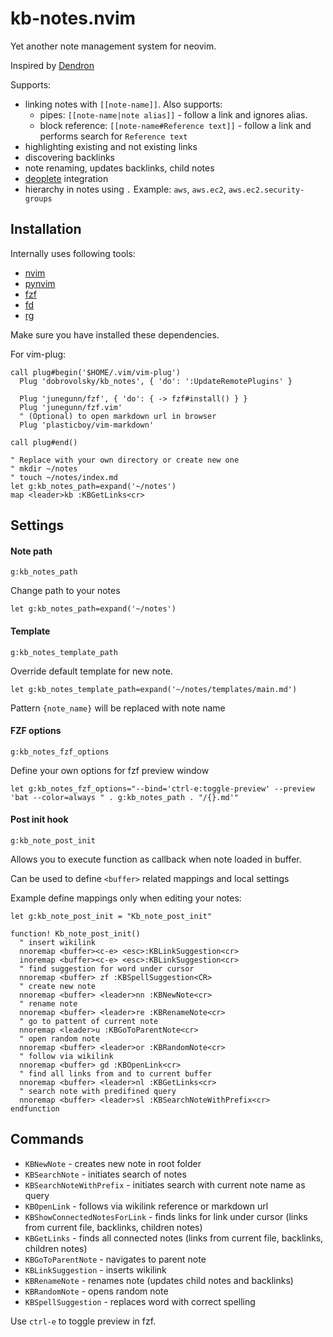 # kb-notes.nvim

Yet another note management system for neovim.

Inspired by [Dendron](https://wiki.dendron.so/)

Supports:

- linking notes with `[[note-name]]`. Also supports:
  - pipes: `[[note-name|note alias]]` - follow a link and ignores alias.
  - block reference: `[[note-name#Reference text]]` - follow a link and performs search for `Reference text`
- highlighting existing and not existing links
- discovering backlinks
- note renaming, updates backlinks, child notes
- [deoplete](https://github.com/Shougo/deoplete.nvim) integration
- hierarchy in notes using `.` Example: `aws`, `aws.ec2`, `aws.ec2.security-groups`

## Installation

Internally uses following tools:

- [nvim](https://neovim.io/)
- [pynvim](https://github.com/neovim/pynvim)
- [fzf](https://github.com/junegunn/fzf)
- [fd](https://github.com/sharkdp/fd)
- [rg](https://github.com/BurntSushi/ripgrep)

Make sure you have installed these dependencies.

For vim-plug:

```viml
call plug#begin('$HOME/.vim/vim-plug')
  Plug 'dobrovolsky/kb_notes', { 'do': ':UpdateRemotePlugins' }

  Plug 'junegunn/fzf', { 'do': { -> fzf#install() } }
  Plug 'junegunn/fzf.vim'
  " (Optional) to open markdown url in browser
  Plug 'plasticboy/vim-markdown'

call plug#end()

" Replace with your own directory or create new one
" mkdir ~/notes
" touch ~/notes/index.md
let g:kb_notes_path=expand('~/notes')
map <leader>kb :KBGetLinks<cr>
```

## Settings

#### Note path

`g:kb_notes_path`

Change path to your notes

```viml
let g:kb_notes_path=expand('~/notes')
```

#### Template

`g:kb_notes_template_path`

Override default template for new note.

```viml
let g:kb_notes_template_path=expand('~/notes/templates/main.md')
```

Pattern `{note_name}` will be replaced with note name

#### FZF options

`g:kb_notes_fzf_options`

Define your own options for fzf preview window

```viml
let g:kb_notes_fzf_options="--bind='ctrl-e:toggle-preview' --preview 'bat --color=always " . g:kb_notes_path . "/{}.md'"
```

#### Post init hook

`g:kb_note_post_init`

Allows you to execute function as callback when note loaded in buffer.

Can be used to define `<buffer>` related mappings and local settings

Example define mappings only when editing your notes:

```viml
let g:kb_note_post_init = "Kb_note_post_init"

function! Kb_note_post_init()
  " insert wikilink
  nnoremap <buffer><c-e> <esc>:KBLinkSuggestion<cr>
  inoremap <buffer><c-e> <esc>:KBLinkSuggestion<cr>
  " find suggestion for word under cursor
  nnoremap <buffer> zf :KBSpellSuggestion<CR>
  " create new note
  nnoremap <buffer> <leader>nn :KBNewNote<cr>
  " rename note
  nnoremap <buffer> <leader>re :KBRenameNote<cr>
  " go to pattent of current note
  nnoremap <leader>u :KBGoToParentNote<cr>
  " open random note
  nnoremap <buffer> <leader>or :KBRandomNote<cr>
  " follow via wikilink
  nnoremap <buffer> gd :KBOpenLink<cr>
  " find all links from and to current buffer
  nnoremap <buffer> <leader>nl :KBGetLinks<cr>
  " search note with predifined query
  nnoremap <buffer> <leader>sl :KBSearchNoteWithPrefix<cr>
endfunction
```

## Commands

- `KBNewNote` - creates new note in root folder
- `KBSearchNote` - initiates search of notes
- `KBSearchNoteWithPrefix` - initiates search with current note name as query
- `KBOpenLink` - follows via wikilink reference or markdown url
- `KBShowConnectedNotesForLink` - finds links for link under cursor (links from current file, backlinks, children notes)
- `KBGetLinks` - finds all connected notes (links from current file, backlinks, children notes)
- `KBGoToParentNote` - navigates to parent note
- `KBLinkSuggestion` - inserts wikilink
- `KBRenameNote` - renames note (updates child notes and backlinks)
- `KBRandomNote` - opens random note
- `KBSpellSuggestion` - replaces word with correct spelling

Use `ctrl-e` to toggle preview in fzf.
